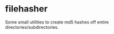 filehasher
==========

Some small utilities to create md5 hashes off entire directories/subdirectories.
